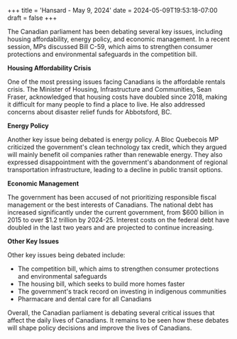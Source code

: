 +++
title = 'Hansard - May 9, 2024'
date = 2024-05-09T19:53:18-07:00
draft = false
+++

The Canadian parliament has been debating several key issues, including housing affordability, energy policy, and economic management. In a recent session, MPs discussed Bill C-59, which aims to strengthen consumer protections and environmental safeguards in the competition bill.

**Housing Affordability Crisis**

One of the most pressing issues facing Canadians is the affordable rentals crisis. The Minister of Housing, Infrastructure and Communities, Sean Fraser, acknowledged that housing costs have doubled since 2018, making it difficult for many people to find a place to live. He also addressed concerns about disaster relief funds for Abbotsford, BC.

**Energy Policy**

Another key issue being debated is energy policy. A Bloc Quebecois MP criticized the government's clean technology tax credit, which they argued will mainly benefit oil companies rather than renewable energy. They also expressed disappointment with the government's abandonment of regional transportation infrastructure, leading to a decline in public transit options.

**Economic Management**

The government has been accused of not prioritizing responsible fiscal management or the best interests of Canadians. The national debt has increased significantly under the current government, from $600 billion in 2015 to over $1.2 trillion by 2024-25. Interest costs on the federal debt have doubled in the last two years and are projected to continue increasing.

**Other Key Issues**

Other key issues being debated include:

* The competition bill, which aims to strengthen consumer protections and environmental safeguards
* The housing bill, which seeks to build more homes faster
* The government's track record on investing in indigenous communities
* Pharmacare and dental care for all Canadians

Overall, the Canadian parliament is debating several critical issues that affect the daily lives of Canadians. It remains to be seen how these debates will shape policy decisions and improve the lives of Canadians.

